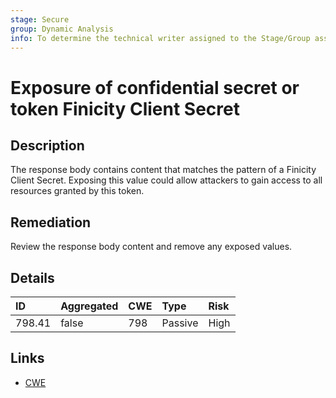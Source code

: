 ```yaml
---
stage: Secure
group: Dynamic Analysis
info: To determine the technical writer assigned to the Stage/Group associated with this page, see https://about.gitlab.com/handbook/product/ux/technical-writing/#assignments
---
```


# Exposure of confidential secret or token Finicity Client Secret

## Description

The response body contains content that matches the pattern of a Finicity Client Secret.
Exposing this value could allow attackers to gain access to all resources granted by this token.

## Remediation

Review the response body content and remove any exposed values.

## Details

| ID | Aggregated | CWE | Type | Risk |
|:---|:--------|:--------|:--------|:--------|
| 798.41 | false | 798 | Passive | High |

## Links

- [CWE](https://cwe.mitre.org/data/definitions/798.html)
